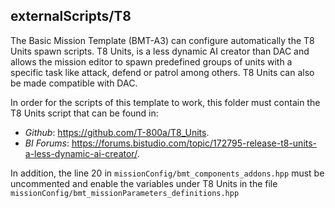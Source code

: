 ## externalScripts/T8

The Basic Mission Template (BMT-A3) can configure automatically the T8 Units spawn scripts. T8 Units, is
a less dynamic AI creator than DAC and allows the mission editor to spawn predefined groups of units with
a specific task like attack, defend or patrol among others. T8 Units can also be made compatible with DAC.

In order for the scripts of this template to work, this folder must contain the T8 Units script that can be
found in:

* *Github*: https://github.com/T-800a/T8_Units.
* *BI Forums*: https://forums.bistudio.com/topic/172795-release-t8-units-a-less-dynamic-ai-creator/.

In addition, the line 20 in `missionConfig/bmt_components_addons.hpp` must be uncommented and enable the
variables under T8 Units in the file `missionConfig/bmt_missionParameters_definitions.hpp`